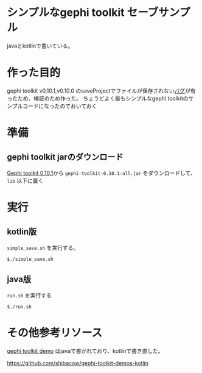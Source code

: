 # シンプルなgephi toolkit セーブサンプル

javaとkotlinで書いている。

# 作った目的

gephi toolkit v0.10.1,v0.10.0 のsaveProjectでファイルが保存されない[バグ](https://github.com/gephi/gephi-toolkit/issues/48)が有ったため、検証のため作った。
ちょうどよく最もシンプルなgephi toolkitのサンプルコードになったのでおいておく

# 準備

## gephi toolkit jarのダウンロード

[Gephi toolkit 0.10.1](https://github.com/gephi/gephi-toolkit/releases/tag/v0.10.1)から  `gephi-toolkit-0.10.1-all.jar`  をダウンロードして、`lib` 以下に置く


# 実行

## kotlin版

`simple_save.sh` を実行する。

```
$./simple_save.sh
```

## java版

`run.sh` を実行する

```
$./run.sh
```

# その他参考リソース

[gephi toolkit demo](https://github.com/gephi/gephi-toolkit-demos) はjavaで書かれており、kotlinで書き直した。

https://github.com/shibacow/gephi-toolkit-demos-kotlin
